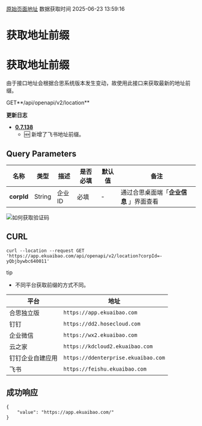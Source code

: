 [原始页面地址](https://docs.ekuaibao.com/docs/open-api/getting-started/origin)
数据获取时间 2025-06-23 13:59:16

# 获取地址前缀

# 获取地址前缀

由于接口地址会根据合思系统版本发生变动，故使用此接口来获取最新的地址前缀。

GET**/api/openapi/v2/location**

**更新日志**

  * [**0.7.138**](/updateLog/update-log#07138)
    * 🆕 新增了飞书地址前缀。



## Query Parameters​

名称| 类型| 描述| 是否必填| 默认值| 备注  
---|---|---|---|---|---  
**corpId**|  String| 企业ID| 必填| -| 通过合思桌面端「**企业信息** 」界面查看  
  
![如何获取验证码](/assets/images/corpId-1c0c4f0ffdbe9a256a41279d93364ab5.png)

## CURL​
    
    
    curl --location --request GET 'https://app.ekuaibao.com/api/openapi/v2/location?corpId=-yQbjbywbc640011'  
    

tip

  * 不同平台获取前缀的方式不同。



平台| 地址  
---|---  
合思独立版| `https://app.ekuaibao.com`  
钉钉| `https://dd2.hosecloud.com`  
企业微信| `https://wx2.ekuaibao.com`  
云之家| `https://kdcloud2.ekuaibao.com`  
钉钉企业自建应用| `https://ddenterprise.ekuaibao.com`  
飞书| `https://feishu.ekuaibao.com`  
  
## 成功响应​
    
    
    {  
        "value": "https://app.ekuaibao.com/"  
    }  
    
